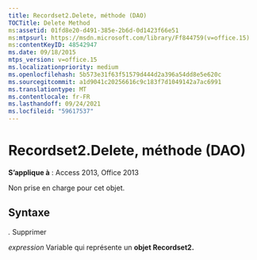 ```yaml
---
title: Recordset2.Delete, méthode (DAO)
TOCTitle: Delete Method
ms:assetid: 01fd8e20-d491-385e-2b6d-0d1423f66e51
ms:mtpsurl: https://msdn.microsoft.com/library/Ff844759(v=office.15)
ms:contentKeyID: 48542947
ms.date: 09/18/2015
mtps_version: v=office.15
ms.localizationpriority: medium
ms.openlocfilehash: 5b573e31f63f51579d444d2a396a54dd8e5e620c
ms.sourcegitcommit: a1d9041c20256616c9c183f7d1049142a7ac6991
ms.translationtype: MT
ms.contentlocale: fr-FR
ms.lasthandoff: 09/24/2021
ms.locfileid: "59617537"
---
```

# <a name="recordset2delete-method-dao"></a>Recordset2.Delete, méthode (DAO)


**S’applique à** : Access 2013, Office 2013

Non prise en charge pour cet objet.

## <a name="syntax"></a>Syntaxe

*.* Supprimer

*expression* Variable qui représente un **objet Recordset2.**

